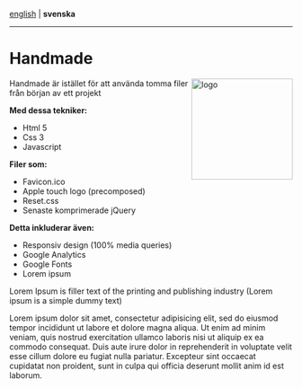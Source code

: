 [english](https://github.com/Ha006/handmade/blob/master/README.md) | **svenska**
- - -

Handmade
===========

<img src="https://fbcdn-sphotos-h-a.akamaihd.net/hphotos-ak-prn2/1382809_531221563621299_352345554_n.png" width="180" height="180" alt="logo" align="right"/>

Handmade är istället för att använda tomma filer från början av ett projekt

**Med dessa tekniker:**

* Html 5
* Css 3
* Javascript

**Filer som:**

* Favicon.ico
* Apple touch logo (precomposed)
* Reset.css
* Senaste komprimerade jQuery

**Detta inkluderar även:**

* Responsiv design (100% media queries)
* Google Analytics
* Google Fonts
* Lorem ipsum

Lorem Ipsum is filler text of the printing and publishing industry (Lorem ipsum is a simple dummy text)

Lorem ipsum dolor sit amet, consectetur adipisicing elit, sed do eiusmod tempor incididunt ut labore et dolore magna aliqua. Ut enim ad minim veniam, quis nostrud exercitation ullamco laboris nisi ut aliquip ex ea commodo consequat. Duis aute irure dolor in reprehenderit in voluptate velit esse cillum dolore eu fugiat nulla pariatur. Excepteur sint occaecat cupidatat non proident, sunt in culpa qui officia deserunt mollit anim id est laborum.
